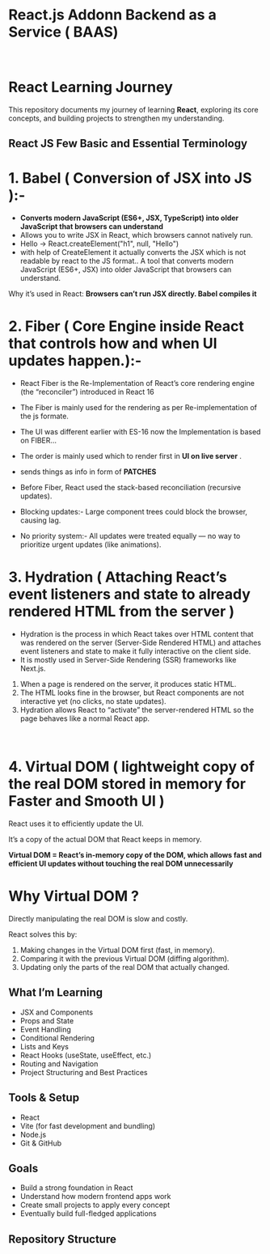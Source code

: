 # React.js Addonn Backend as a Service ( BAAS)
<BR/>

# React Learning Journey
This repository documents my journey of learning **React**, exploring its core concepts, and building projects to strengthen my understanding.


## React JS Few Basic and Essential Terminology

# 1. Babel ( Conversion of JSX into JS ):-
- **Converts modern JavaScript (ES6+, JSX, TypeScript) into older JavaScript that browsers can understand**
- Allows you to write JSX in React, which browsers cannot natively run.
- <h8> Hello </h8> → React.createElement("h1", null, "Hello")
- with help of CreateElement it actually converts the JSX which is not readable by react to the JS format..
A tool that converts modern JavaScript (ES6+, JSX) into older JavaScript that browsers can understand.

Why it’s used in React: **Browsers can’t run JSX directly. Babel compiles it**

# 2. Fiber ( Core Engine inside React that controls how and when UI updates happen.):-
- React Fiber is the Re-Implementation of React’s core rendering engine (the “reconciler”) introduced in React 16
- The Fiber is mainly used for the rendering as per Re-implementation of the js formate.
- The UI was different earlier with ES-16 now the Implementation is based on FIBER...
- The order is mainly used which to render first in **UI on live server** .
- sends things as info in form of **PATCHES**

- Before Fiber, React used the stack-based reconciliation (recursive updates).
- Blocking updates:- Large component trees could block the browser, causing lag.
- No priority system:- All updates were treated equally — no way to prioritize urgent updates (like animations).

# 3. Hydration ( Attaching React’s event listeners and state to already rendered HTML from the server )

- Hydration is the process in which React takes over HTML content that was rendered on the server (Server-Side Rendered HTML) and attaches event listeners and state to make it fully interactive on the client side.
- It is mostly used in Server-Side Rendering (SSR) frameworks like Next.js.


1. When a page is rendered on the server, it produces static HTML.
2. The HTML looks fine in the browser, but React components are not interactive yet (no clicks, no state updates).
3. Hydration allows React to “activate” the server-rendered HTML so the page behaves like a normal React app.
</Br>

# 4. Virtual DOM ( lightweight copy of the real DOM stored in memory for Faster and Smooth UI )
 
React uses it to efficiently update the UI.

It’s a copy of the actual DOM that React keeps in memory.

**Virtual DOM = React’s in-memory copy of the DOM, which allows fast and efficient UI updates without touching the real DOM unnecessarily**

# Why Virtual DOM ?

Directly manipulating the real DOM is slow and costly.

React solves this by:

1. Making changes in the Virtual DOM first (fast, in memory).
2. Comparing it with the previous Virtual DOM (diffing algorithm).
3. Updating only the parts of the real DOM that actually changed.

##  What I’m Learning
- JSX and Components  
- Props and State  
- Event Handling  
- Conditional Rendering  
- Lists and Keys  
- React Hooks (useState, useEffect, etc.)  
- Routing and Navigation  
- Project Structuring and Best Practices  

##  Tools & Setup

- React  
- Vite (for fast development and bundling)  
- Node.js  
- Git & GitHub  

## Goals

- Build a strong foundation in React  
- Understand how modern frontend apps work  
- Create small projects to apply every concept  
- Eventually build full-fledged applications  

##  Repository Structure


